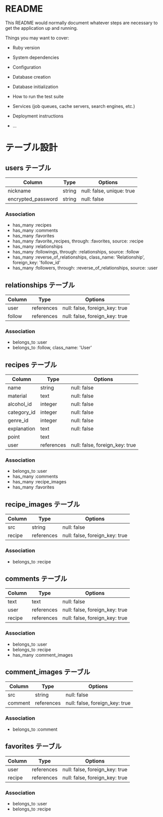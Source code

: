# README

This README would normally document whatever steps are necessary to get the
application up and running.

Things you may want to cover:

* Ruby version

* System dependencies

* Configuration

* Database creation

* Database initialization

* How to run the test suite

* Services (job queues, cache servers, search engines, etc.)

* Deployment instructions

* ...

# テーブル設計

## users テーブル

| Column             | Type   | Options                   |
| ------------------ | ------ | ------------------------- |
| nickname           | string | null: false, unique: true |
| encrypted_password | string | null: false               |

### Association

- has_many :recipes
- has_many :comments
- has_many :favorites
- has_many :favorite_recipes, through: :favorites, source: :recipe
- has_many :relationships
- has_many :followings, through: :relationships, source: :follow
- has_many :reverse_of_relationships, class_name: 'Relationship', foreign_key: 'follow_id'
- has_many :followers, through: :reverse_of_relationships, source: :user


## relationships テーブル

| Column | Type       | Options                        |
| ------ | ---------- | ------------------------------ |
| user   | references | null: false, foreign_key: true |
| follow | references | null: false, foreign_key: true |

### Association

- belongs_to :user
- belongs_to :follow, class_name: 'User'


## recipes テーブル

| Column      | Type       | Options                        |
| ----------- | ---------- | ------------------------------ |
| name        | string     | null: false                    |
| material    | text       | null: false                    |
| alcohol_id  | integer    | null: false                    |
| category_id | integer    | null: false                    |
| genre_id    | integer    | null: false                    |
| explanation | text       | null: false                    |
| point       | text       |                                |
| user        | references | null: false, foreign_key: true |

### Association

- belongs_to :user
- has_many :comments
- has_many :recipe_images
- has_many :favorites


## recipe_images テーブル

| Column | Type       | Options                        |
| ------ | ---------- | ------------------------------ |
| src    | string     | null: false                    |
| recipe | references | null: false, foreign_key: true |

### Association

- belongs_to :recipe


## comments テーブル

| Column | Type       | Options                        |
| ------ | ---------- | ------------------------------ |
| text   | text       | null: false                    |
| user   | references | null: false, foreign_key: true |
| recipe | references | null: false, foreign_key: true |

### Association

- belongs_to :user
- belongs_to :recipe
- has_many :comment_images


## comment_images テーブル

| Column  | Type       | Options                        |
| ------- | ---------- | ------------------------------ |
| src     | string     | null: false                    |
| comment | references | null: false, foreign_key: true |

### Association

- belongs_to :comment


## favorites テーブル

| Column | Type       | Options                        |
| ------ | ---------- | ------------------------------ |
| user   | references | null: false, foreign_key: true |
| recipe | references | null: false, foreign_key: true |

### Association

- belongs_to :user
- belongs_to :recipe